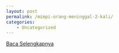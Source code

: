 ```yaml
---
layout: post
permalink: /mimpi-orang-meninggal-2-kali/
categories:
    - Uncategorized
---
```


[Baca Selengkapnya](/07)